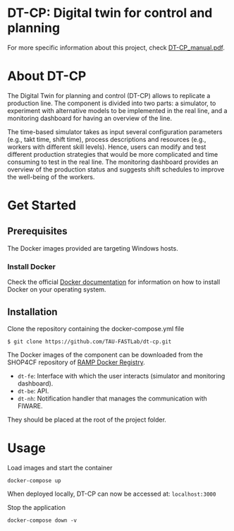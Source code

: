 # **DT-CP: Digital twin for control and planning**

For more specific information about this project, check [DT-CP_manual.pdf](./DT-CP_manual.pdf).

# About DT-CP

The Digital Twin for planning and control (DT-CP) allows to replicate a production line. The component is divided into two parts: a simulator, to experiment with alternative models to be implemented in the real line, and a monitoring dashboard for having an overview of the line.

The time-based simulator takes as input several configuration parameters (e.g., takt time, shift time), process descriptions and resources (e.g., workers with different skill levels). Hence, users can modify and test different production strategies that would be more complicated and time consuming to test in the real line. The monitoring dashboard provides an overview of the production status and suggests shift schedules to improve the well-being of the workers.

# Get Started 
## Prerequisites

The Docker images provided are targeting Windows hosts.

### Install Docker

Check the official [Docker documentation](https://docs.docker.com/engine/) for information on how to install Docker on your operating system.

## Installation 

Clone the repository containing the docker-compose.yml file
```
$ git clone https://github.com/TAU-FASTLab/dt-cp.git 
```

The Docker images of the component can be downloaded from the SHOP4CF repository of [RAMP Docker Registry](https://docker.ramp.eu/).
-	`dt-fe`: Interface with which the user interacts (simulator and monitoring dashboard).
-	`dt-be`: API.
-	`dt-nh`: Notification handler that manages the communication with FIWARE.

They should be placed at the root of the project folder.

# Usage

Load images and start the container
``` 
docker-compose up 
```

When deployed locally, DT-CP can now be accessed at: `localhost:3000`

Stop the application
``` 
docker-compose down -v
``` 
